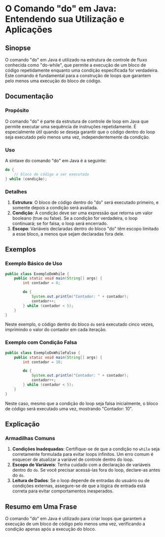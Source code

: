 <!--
Meta Description: # O Comando "do" em Java: Entendendo sua Utilização e Aplicações ## Sinopse O comando "do" em Java é utilizado na estrutura de controle de fluxo conhe...
Meta Keywords: contador, condição, que, bloco, java
-->

# O Comando "do" em Java: Entendendo sua Utilização e Aplicações

## Sinopse
O comando "do" em Java é utilizado na estrutura de controle de fluxo conhecida como "do-while", que permite a execução de um bloco de código repetidamente enquanto uma condição especificada for verdadeira. Este comando é fundamental para a construção de loops que garantem pelo menos uma execução do bloco de código.

## Documentação

### Propósito
O comando "do" é parte da estrutura de controle de loop em Java que permite executar uma sequência de instruções repetidamente. É especialmente útil quando se deseja garantir que o código dentro do loop seja executado pelo menos uma vez, independentemente da condição.

### Uso
A sintaxe do comando "do" em Java é a seguinte:

```java
do {
    // bloco de código a ser executado
} while (condição);
```

### Detalhes
1. **Estrutura**: O bloco de código dentro do "do" será executado primeiro, e somente depois a condição será avaliada.
2. **Condição**: A condição deve ser uma expressão que retorna um valor booleano (true ou false). Se a condição for verdadeira, o loop continuará; se for falsa, o loop será encerrado.
3. **Escopo**: Variáveis declaradas dentro do bloco "do" têm escopo limitado a esse bloco, a menos que sejam declaradas fora dele.

## Exemplos

### Exemplo Básico de Uso
```java
public class ExemploDoWhile {
    public static void main(String[] args) {
        int contador = 0;

        do {
            System.out.println("Contador: " + contador);
            contador++;
        } while (contador < 5);
    }
}
```
Neste exemplo, o código dentro do bloco `do` será executado cinco vezes, imprimindo o valor do contador em cada iteração.

### Exemplo com Condição Falsa
```java
public class ExemploDoWhileFalso {
    public static void main(String[] args) {
        int contador = 10;

        do {
            System.out.println("Contador: " + contador);
            contador++;
        } while (contador < 5);
    }
}
```
Neste caso, mesmo que a condição do loop seja falsa inicialmente, o bloco de código será executado uma vez, mostrando "Contador: 10".

## Explicação

### Armadilhas Comuns
1. **Condições Inadequadas**: Certifique-se de que a condição no `while` seja corretamente formulada para evitar loops infinitos. Um erro comum é esquecer de atualizar a variável de controle dentro do loop.
2. **Escopo de Variáveis**: Tenha cuidado com a declaração de variáveis dentro do `do`. Se você precisar acessá-las fora do loop, declare-as antes do `do`.
3. **Leitura de Dados**: Se o loop depende de entradas do usuário ou de condições externas, assegure-se de que a lógica de entrada está correta para evitar comportamentos inesperados.

## Resumo em Uma Frase
O comando "do" em Java é utilizado para criar loops que garantem a execução de um bloco de código pelo menos uma vez, verificando a condição apenas após a execução do bloco.
